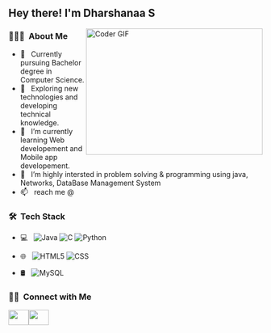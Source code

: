 
<!--
**DharshanaaS/DharshanaaS** is a ✨ _special_ ✨ repository because its `README.md` (this file) appears on your GitHub profile.

Here are some ideas to get you started:

- 👯 I’m looking to collaborate on ...
- 📫 How to reach me: ...
- 😄 Pronouns: ...
- ⚡ Fun fact: ...
-->
<h2> Hey there! I'm Dharshanaa S</h2>

<img align="right" alt="Coder GIF" height=250 width=350 src="https://cdn.dribbble.com/users/2704414/screenshots/7466903/media/b08ab576316bd4582fef189f471cd9e5.gif"/>


<h3> 👨🏻‍💻 &nbsp;About Me </h3>

- 💬 &nbsp; Currently pursuing Bachelor degree in Computer Science.
- 🤔 &nbsp; Exploring new technologies and developing technical knowledge.
- 🌱 &nbsp; I’m currently learning Web developement and Mobile app developement.
- 🔭 &nbsp; I’m highly intersted in problem solving & programming using java, Networks, DataBase Management System
- 📫 &nbsp; reach me @ <a href=dharshanaa.s1114@gmail.com></a>

<h3> 🛠 &nbsp;Tech Stack</h3>

- 💻 &nbsp;
  ![Java](https://img.shields.io/badge/-Java-333333?style=flat&logo=Java&logoColor=007396)
  ![C](https://img.shields.io/badge/-C-333333?style=flat&logo=C&logoColor=007396)
  ![Python](https://img.shields.io/badge/-Python-333333?style=flat&logo=python)
   
- 🌐 &nbsp;
  ![HTML5](https://img.shields.io/badge/-HTML5-333333?style=flat&logo=HTML5)
  ![CSS](https://img.shields.io/badge/-CSS-333333?style=flat&logo=CSS3&logoColor=1572B6)
  
- 🛢 &nbsp;
  ![MySQL](https://img.shields.io/badge/-MySQL-333333?style=flat&logo=mysql)
  
  

<h3> 🤝🏻 &nbsp;Connect with Me </h3>

<p>
<a href="https://www.linkedin.com/in/dharshanaa-s-914432217/" target="blank"> <img align="center" src="https://raw.githubusercontent.com/rahuldkjain/github-profile-readme-generator/master/src/images/icons/Social/linked-in-alt.svg" height="30" width="40" /></a><a href="https://www.hackerrank.com/Dharsha_S1114" target="blank"><img align="center" src="https://raw.githubusercontent.com/rahuldkjain/github-profile-readme-generator/master/src/images/icons/Social/hackerrank.svg"  height="30" width="40" /></a>
  
  
</p>

